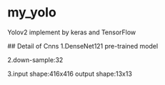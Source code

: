 # my_yolo
Yolov2 implement by keras and TensorFlow </p>
</p>
## Detail of Cnns
1.DenseNet121 pre-trained model</p>
2.down-sample:32  </p>
3.input shape:416x416 output shape:13x13 </p>

